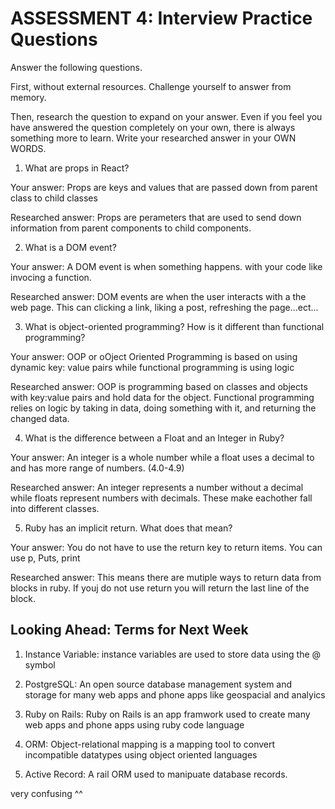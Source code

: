 # ASSESSMENT 4: Interview Practice Questions
Answer the following questions.

First, without external resources. Challenge yourself to answer from memory.

Then, research the question to expand on your answer. Even if you feel you have answered the question completely on your own, there is always something more to learn. Write your researched answer in your OWN WORDS.  

1. What are props in React?

  Your answer: Props are keys and values that are passed down from parent class to child classes

  Researched answer: Props are perameters that are used to send down information from parent components to child components.



2. What is a DOM event?

  Your answer: A DOM event is when something happens. with your code like invocing a function.

  Researched answer: DOM events are when the user interacts with a the web page. This can clicking a link, liking a post, refreshing the page...ect...



3. What is object-oriented programming? How is it different than functional programming?

  Your answer: OOP or oOject Oriented Programming is based on using dynamic key: value pairs while functional programming is using logic

  Researched answer: OOP is programming based on classes and objects with key:value pairs and hold data for the object. Functional programming relies on logic by taking in data, doing something with it, and returning the changed data.



4. What is the difference between a Float and an Integer in Ruby?

  Your answer: An integer is a whole number while a float uses a decimal to and has more range of numbers. (4.0-4.9) 

  Researched answer: An integer represents a number without a decimal while floats represent numbers with decimals. These make eachother fall into different classes.



5. Ruby has an implicit return. What does that mean?

  Your answer: You do not have to use the return key to return items. You can use p, Puts, print

  Researched answer: This means there are mutiple ways to return data from blocks in ruby. If youj do not use return you will return the last line of the block.



## Looking Ahead: Terms for Next Week

1. Instance Variable: instance variables are used to store data using the @ symbol

2. PostgreSQL: An open source database management system and storage for many web apps and phone apps like geospacial and analyics

3. Ruby on Rails: Ruby on Rails is an app framwork used to create many web apps and phone apps using ruby code language

4. ORM: Object-relational mapping is a mapping tool to convert incompatible datatypes using object oriented languages

5. Active Record: A rail ORM used to manipuate database records.

very confusing ^^
